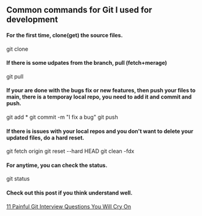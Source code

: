 ## Common commands for Git I used for development

#### For the first time, clone(get) the source files.
git clone <url>

#### If there is some udpates from the branch, pull (fetch+merage)
git pull

#### If your are done with the bugs fix or new features, then push your files to main, there is a temporay local repo, you need to add it and commit and push.
git add *
git commit -m "I fix a bug"
git push

#### If there is issues with your local repos and you don't want to delete your updated files, do a hard reset.
git fetch origin
git reset --hard HEAD
git clean -fdx

#### For anytime, you can check the status.
git status

#### Check out this post if you think understand well.
[11 Painful Git Interview Questions You Will Cry On](https://dev.to/aershov24/11-painful-git-interview-questions-you-will-cry-on-1n2g?utm_source=digest_mailer&utm_medium=email&utm_campaign=digest_email)
